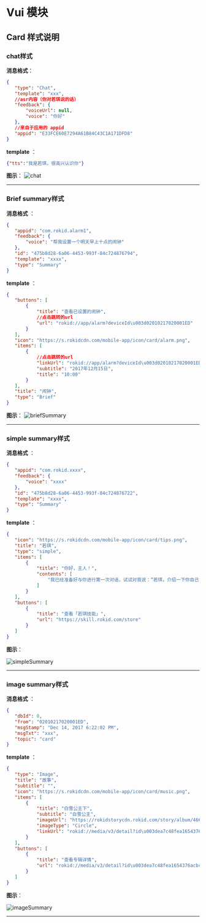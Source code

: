 # Vui 模块

## Card 样式说明 

### chat样式
 
**消息格式**：

 ```json
{
    "type": "Chat",
    "template": "xxx",
    //asr内容（你对若琪说的话）
    "feedback": {
        "voiceUrl": null,
        "voice": "你好"
    },
    //来自于应用的 appid
    "appid": "E33FCE60E7294A61B84C43C1A171DFD8"
}

 ```
 
 **template** ：

 ```json
{"tts":"我是若琪，很高兴认识你"}
 ```
 
 
 **图示**：
 ![chat](media/chat-1.png)

---
  
### Brief summary样式  

**消息格式** ：

 ```json
{
    "appid": "com.rokid.alarm1",
    "feedback": {
        "voice": "帮我设置一个明天早上十点的闹钟"
    },
    "id": "475b8d28-6a06-4453-993f-84c724876794",
    "template": "xxxx",
    "type": "Summary"
}
 ```
**template** ： 

 ```json
{
    "buttons": [
        {
            "title": "查看已设置的闹钟",
            //点击跳转的url
            "url": "rokid://app/alarm?deviceId\u003d02010217020001ED"
        }
    ],
    "icon": "https://s.rokidcdn.com/mobile-app/icon/card/alarm.png",
    "items": [
        {
            //点击跳转的url
            "linkUrl": "rokid://app/alarm?deviceId\u003d02010217020001ED",
            "subtitle": "2017年12月15日",
            "title": "10:00"
        }
    ],
    "title": "闹钟",
    "type": "Brief"
}
 ```
 
 
 **图示**：
 ![briefSummary](media/briefSummary.png)

---

### simple summary样式  

**消息格式** ：

 ```json
{
    "appid": "com.rokid.xxxx",
    "feedback": {
        "voice": "xxxx"
    },
    "id": "475b8d28-6a06-4453-993f-84c724876722",
    "template": "xxxx",
    "type": "Summary"
}
 ```
**template** ： 

 ```json
{
    "icon": "https://s.rokidcdn.com/mobile-app/icon/card/tips.png",
    "title": "若琪",
    "type": "simple",
    "items": [
        {
            "title": "你好，主人！",
            "contents": [
                "我已经准备好与你进行第一次对话，试试对我说：“若琪，介绍一下你自己”\n想了解我的更多技能吗？"
            ]
        }
    ],
    "buttons": [
        {
            "title": "查看「若琪技能」",
            "url": "https://skill.rokid.com/store"
        }
    ]
}
 ```
 **图示**：
 
 ![simpleSummary](media/simpleSummary-1.png)

 
---

### image summary样式  

**消息格式** ：

 ```json
{
    "dbId": 0,
    "from": "02010217020001ED",
    "msgStamp": "Dec 14, 2017 6:22:02 PM",
    "msgTxt": "xxx",
    "topic": "card"
}
 ```
**template** ： 

 ```json
{
    "type": "Image",
    "title": "故事",
    "subtitle": "",
    "icon": "https://s.rokidcdn.com/mobile-app/icon/card/music.png",
    "items": [
        {
            "title": "白雪公主下",
            "subtitle": "白雪公主",
            "imageUrl": "https://rokidstorycdn.rokid.com/story/album/4663853/wKgJKld7ZleCvqS6AAK2YslhXsw742_mobile_large.jpg",
            "imageType": "Circle",
            "linkUrl": "rokid://media/v3/detail?id\u003dea7c48fea1654376acbc6d837c6b8d22\u0026appId\u003dR7C638312DA94C54BFE5B3BE2FE33E44"
        }
    ],
    "buttons": [
        {
            "title": "查看专辑详情",
            "url": "rokid://media/v3/detail?id\u003dea7c48fea1654376acbc6d837c6b8d22\u0026appId\u003dR7C638312DA94C54BFE5B3BE2FE33E44"
        }
    ]
}
 ```
 **图示**：

![imageSummary](media/imageSummary.png)



---

